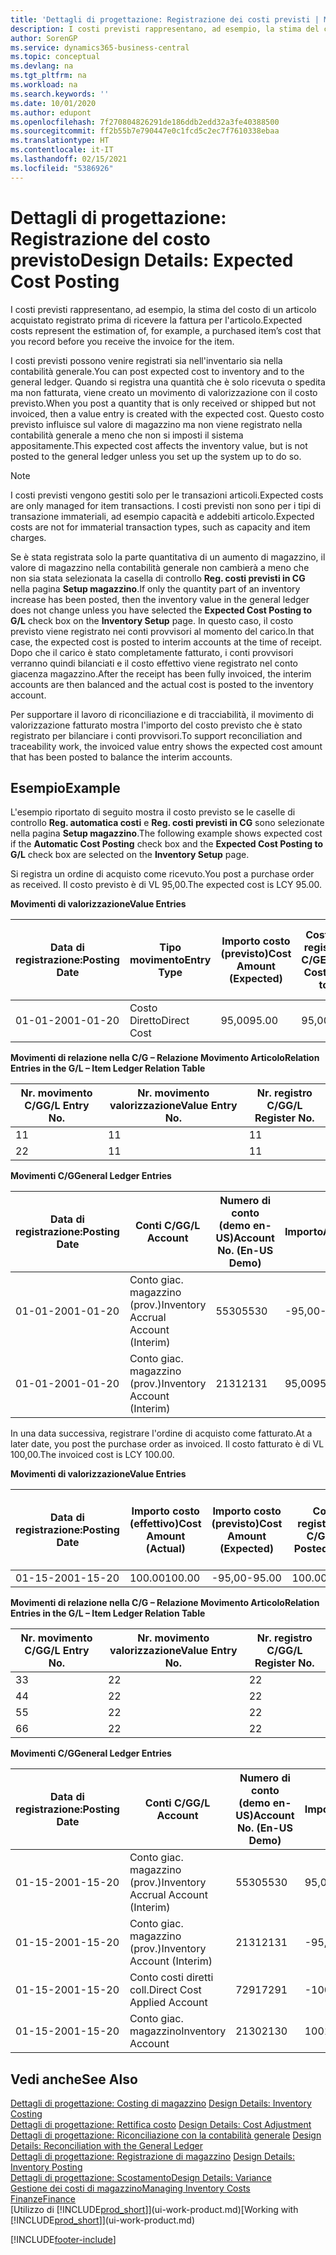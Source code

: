 ```yaml
---
title: 'Dettagli di progettazione: Registrazione dei costi previsti | Microsoft Docs'
description: I costi previsti rappresentano, ad esempio, la stima del costo di un articolo acquistato registrato prima di ricevere la fattura per l'articolo.
author: SorenGP
ms.service: dynamics365-business-central
ms.topic: conceptual
ms.devlang: na
ms.tgt_pltfrm: na
ms.workload: na
ms.search.keywords: ''
ms.date: 10/01/2020
ms.author: edupont
ms.openlocfilehash: 7f270804826291de186ddb2edd32a3fe40388500
ms.sourcegitcommit: ff2b55b7e790447e0c1fcd5c2ec7f7610338ebaa
ms.translationtype: HT
ms.contentlocale: it-IT
ms.lasthandoff: 02/15/2021
ms.locfileid: "5386926"
---
```

# <a name="design-details-expected-cost-posting"></a><span data-ttu-id="460e5-103">Dettagli di progettazione: Registrazione del costo previsto</span><span class="sxs-lookup"><span data-stu-id="460e5-103">Design Details: Expected Cost Posting</span></span>
<span data-ttu-id="460e5-104">I costi previsti rappresentano, ad esempio, la stima del costo di un articolo acquistato registrato prima di ricevere la fattura per l'articolo.</span><span class="sxs-lookup"><span data-stu-id="460e5-104">Expected costs represent the estimation of, for example, a purchased item’s cost that you record before you receive the invoice for the item.</span></span>  

 <span data-ttu-id="460e5-105">I costi previsti possono venire registrati sia nell'inventario sia nella contabilità generale.</span><span class="sxs-lookup"><span data-stu-id="460e5-105">You can post expected cost to inventory and to the general ledger.</span></span> <span data-ttu-id="460e5-106">Quando si registra una quantità che è solo ricevuta o spedita ma non fatturata, viene creato un movimento di valorizzazione con il costo previsto.</span><span class="sxs-lookup"><span data-stu-id="460e5-106">When you post a quantity that is only received or shipped but not invoiced, then a value entry is created with the expected cost.</span></span> <span data-ttu-id="460e5-107">Questo costo previsto influisce sul valore di magazzino ma non viene registrato nella contabilità generale a meno che non si imposti il sistema appositamente.</span><span class="sxs-lookup"><span data-stu-id="460e5-107">This expected cost affects the inventory value, but is not posted to the general ledger unless you set up the system up to do so.</span></span>  

> [!NOTE]  
>  <span data-ttu-id="460e5-108">I costi previsti vengono gestiti solo per le transazioni articoli.</span><span class="sxs-lookup"><span data-stu-id="460e5-108">Expected costs are only managed for item transactions.</span></span> <span data-ttu-id="460e5-109">I costi previsti non sono per i tipi di transazione immateriali, ad esempio capacità e addebiti articolo.</span><span class="sxs-lookup"><span data-stu-id="460e5-109">Expected costs are not for immaterial transaction types, such as capacity and item charges.</span></span>  

 <span data-ttu-id="460e5-110">Se è stata registrata solo la parte quantitativa di un aumento di magazzino, il valore di magazzino nella contabilità generale non cambierà a meno che non sia stata selezionata la casella di controllo **Reg. costi previsti in CG** nella pagina **Setup magazzino**.</span><span class="sxs-lookup"><span data-stu-id="460e5-110">If only the quantity part of an inventory increase has been posted, then the inventory value in the general ledger does not change unless you have selected the **Expected Cost Posting to G/L** check box on the **Inventory Setup** page.</span></span> <span data-ttu-id="460e5-111">In questo caso, il costo previsto viene registrato nei conti provvisori al momento del carico.</span><span class="sxs-lookup"><span data-stu-id="460e5-111">In that case, the expected cost is posted to interim accounts at the time of receipt.</span></span> <span data-ttu-id="460e5-112">Dopo che il carico è stato completamente fatturato, i conti provvisori verranno quindi bilanciati e il costo effettivo viene registrato nel conto giacenza magazzino.</span><span class="sxs-lookup"><span data-stu-id="460e5-112">After the receipt has been fully invoiced, the interim accounts are then balanced and the actual cost is posted to the inventory account.</span></span>  

 <span data-ttu-id="460e5-113">Per supportare il lavoro di riconciliazione e di tracciabilità, il movimento di valorizzazione fatturato mostra l'importo del costo previsto che è stato registrato per bilanciare i conti provvisori.</span><span class="sxs-lookup"><span data-stu-id="460e5-113">To support reconciliation and traceability work, the invoiced value entry shows the expected cost amount that has been posted to balance the interim accounts.</span></span>  

## <a name="example"></a><span data-ttu-id="460e5-114">Esempio</span><span class="sxs-lookup"><span data-stu-id="460e5-114">Example</span></span>  
 <span data-ttu-id="460e5-115">L'esempio riportato di seguito mostra il costo previsto se le caselle di controllo **Reg. automatica costi** e **Reg. costi previsti in CG** sono selezionate nella pagina **Setup magazzino**.</span><span class="sxs-lookup"><span data-stu-id="460e5-115">The following example shows expected cost if the **Automatic Cost Posting** check box and the **Expected Cost Posting to G/L** check box are selected on the **Inventory Setup** page.</span></span>  

 <span data-ttu-id="460e5-116">Si registra un ordine di acquisto come ricevuto.</span><span class="sxs-lookup"><span data-stu-id="460e5-116">You post a purchase order as received.</span></span> <span data-ttu-id="460e5-117">Il costo previsto è di VL 95,00.</span><span class="sxs-lookup"><span data-stu-id="460e5-117">The expected cost is LCY 95.00.</span></span>  

 <span data-ttu-id="460e5-118">**Movimenti di valorizzazione**</span><span class="sxs-lookup"><span data-stu-id="460e5-118">**Value Entries**</span></span>  

|<span data-ttu-id="460e5-119">Data di registrazione:</span><span class="sxs-lookup"><span data-stu-id="460e5-119">Posting Date</span></span>|<span data-ttu-id="460e5-120">Tipo movimento</span><span class="sxs-lookup"><span data-stu-id="460e5-120">Entry Type</span></span>|<span data-ttu-id="460e5-121">Importo costo (previsto)</span><span class="sxs-lookup"><span data-stu-id="460e5-121">Cost Amount (Expected)</span></span>|<span data-ttu-id="460e5-122">Costo prev. registrato in C/G</span><span class="sxs-lookup"><span data-stu-id="460e5-122">Expected Cost Posted to G/L</span></span>|<span data-ttu-id="460e5-123">Costo previsto</span><span class="sxs-lookup"><span data-stu-id="460e5-123">Expected Cost</span></span>|<span data-ttu-id="460e5-124">Nr. movimento cont. articolo</span><span class="sxs-lookup"><span data-stu-id="460e5-124">Item Ledger Entry No.</span></span>|<span data-ttu-id="460e5-125">Nr. movimento</span><span class="sxs-lookup"><span data-stu-id="460e5-125">Entry No.</span></span>|  
|------------------|----------------|------------------------------|----------------------------------|-------------------|---------------------------|---------------|  
|<span data-ttu-id="460e5-126">01-01-20</span><span class="sxs-lookup"><span data-stu-id="460e5-126">01-01-20</span></span>|<span data-ttu-id="460e5-127">Costo Diretto</span><span class="sxs-lookup"><span data-stu-id="460e5-127">Direct Cost</span></span>|<span data-ttu-id="460e5-128">95,00</span><span class="sxs-lookup"><span data-stu-id="460e5-128">95.00</span></span>|<span data-ttu-id="460e5-129">95,00</span><span class="sxs-lookup"><span data-stu-id="460e5-129">95.00</span></span>|<span data-ttu-id="460e5-130">Sì</span><span class="sxs-lookup"><span data-stu-id="460e5-130">Yes</span></span>|<span data-ttu-id="460e5-131">1</span><span class="sxs-lookup"><span data-stu-id="460e5-131">1</span></span>|<span data-ttu-id="460e5-132">1</span><span class="sxs-lookup"><span data-stu-id="460e5-132">1</span></span>|  

 <span data-ttu-id="460e5-133">**Movimenti di relazione nella C/G – Relazione Movimento Articolo**</span><span class="sxs-lookup"><span data-stu-id="460e5-133">**Relation Entries in the G/L – Item Ledger Relation Table**</span></span>  

|<span data-ttu-id="460e5-134">Nr. movimento C/G</span><span class="sxs-lookup"><span data-stu-id="460e5-134">G/L Entry No.</span></span>|<span data-ttu-id="460e5-135">Nr. movimento valorizzazione</span><span class="sxs-lookup"><span data-stu-id="460e5-135">Value Entry No.</span></span>|<span data-ttu-id="460e5-136">Nr. registro C/G</span><span class="sxs-lookup"><span data-stu-id="460e5-136">G/L Register No.</span></span>|  
|--------------------|---------------------|-----------------------|  
|<span data-ttu-id="460e5-137">1</span><span class="sxs-lookup"><span data-stu-id="460e5-137">1</span></span>|<span data-ttu-id="460e5-138">1</span><span class="sxs-lookup"><span data-stu-id="460e5-138">1</span></span>|<span data-ttu-id="460e5-139">1</span><span class="sxs-lookup"><span data-stu-id="460e5-139">1</span></span>|  
|<span data-ttu-id="460e5-140">2</span><span class="sxs-lookup"><span data-stu-id="460e5-140">2</span></span>|<span data-ttu-id="460e5-141">1</span><span class="sxs-lookup"><span data-stu-id="460e5-141">1</span></span>|<span data-ttu-id="460e5-142">1</span><span class="sxs-lookup"><span data-stu-id="460e5-142">1</span></span>|  

 <span data-ttu-id="460e5-143">**Movimenti C/G**</span><span class="sxs-lookup"><span data-stu-id="460e5-143">**General Ledger Entries**</span></span>  

|<span data-ttu-id="460e5-144">Data di registrazione:</span><span class="sxs-lookup"><span data-stu-id="460e5-144">Posting Date</span></span>|<span data-ttu-id="460e5-145">Conti C/G</span><span class="sxs-lookup"><span data-stu-id="460e5-145">G/L Account</span></span>|<span data-ttu-id="460e5-146">Numero di conto (demo en-US)</span><span class="sxs-lookup"><span data-stu-id="460e5-146">Account No. (En-US Demo)</span></span>|<span data-ttu-id="460e5-147">Importo</span><span class="sxs-lookup"><span data-stu-id="460e5-147">Amount</span></span>|<span data-ttu-id="460e5-148">Nr. movimento</span><span class="sxs-lookup"><span data-stu-id="460e5-148">Entry No.</span></span>|  
|------------------|------------------|---------------------------------|------------|---------------|  
|<span data-ttu-id="460e5-149">01-01-20</span><span class="sxs-lookup"><span data-stu-id="460e5-149">01-01-20</span></span>|<span data-ttu-id="460e5-150">Conto giac. magazzino (prov.)</span><span class="sxs-lookup"><span data-stu-id="460e5-150">Inventory Accrual Account (Interim)</span></span>|<span data-ttu-id="460e5-151">5530</span><span class="sxs-lookup"><span data-stu-id="460e5-151">5530</span></span>|<span data-ttu-id="460e5-152">-95,00</span><span class="sxs-lookup"><span data-stu-id="460e5-152">-95.00</span></span>|<span data-ttu-id="460e5-153">2</span><span class="sxs-lookup"><span data-stu-id="460e5-153">2</span></span>|  
|<span data-ttu-id="460e5-154">01-01-20</span><span class="sxs-lookup"><span data-stu-id="460e5-154">01-01-20</span></span>|<span data-ttu-id="460e5-155">Conto giac. magazzino (prov.)</span><span class="sxs-lookup"><span data-stu-id="460e5-155">Inventory Account (Interim)</span></span>|<span data-ttu-id="460e5-156">2131</span><span class="sxs-lookup"><span data-stu-id="460e5-156">2131</span></span>|<span data-ttu-id="460e5-157">95,00</span><span class="sxs-lookup"><span data-stu-id="460e5-157">95.00</span></span>|<span data-ttu-id="460e5-158">1</span><span class="sxs-lookup"><span data-stu-id="460e5-158">1</span></span>|  

 <span data-ttu-id="460e5-159">In una data successiva, registrare l'ordine di acquisto come fatturato.</span><span class="sxs-lookup"><span data-stu-id="460e5-159">At a later date, you post the purchase order as invoiced.</span></span> <span data-ttu-id="460e5-160">Il costo fatturato è di VL 100,00.</span><span class="sxs-lookup"><span data-stu-id="460e5-160">The invoiced cost is LCY 100.00.</span></span>  

 <span data-ttu-id="460e5-161">**Movimenti di valorizzazione**</span><span class="sxs-lookup"><span data-stu-id="460e5-161">**Value Entries**</span></span>  

|<span data-ttu-id="460e5-162">Data di registrazione:</span><span class="sxs-lookup"><span data-stu-id="460e5-162">Posting Date</span></span>|<span data-ttu-id="460e5-163">Importo costo (effettivo)</span><span class="sxs-lookup"><span data-stu-id="460e5-163">Cost Amount (Actual)</span></span>|<span data-ttu-id="460e5-164">Importo costo (previsto)</span><span class="sxs-lookup"><span data-stu-id="460e5-164">Cost Amount (Expected)</span></span>|<span data-ttu-id="460e5-165">Costo registrato in C/G</span><span class="sxs-lookup"><span data-stu-id="460e5-165">Cost Posted to G/L</span></span>|<span data-ttu-id="460e5-166">Costo previsto</span><span class="sxs-lookup"><span data-stu-id="460e5-166">Expected Cost</span></span>|<span data-ttu-id="460e5-167">Nr. movimento cont. articolo</span><span class="sxs-lookup"><span data-stu-id="460e5-167">Item Ledger Entry No.</span></span>|<span data-ttu-id="460e5-168">Nr. movimento</span><span class="sxs-lookup"><span data-stu-id="460e5-168">Entry No.</span></span>|  
|------------------|----------------------------|------------------------------|-------------------------|-------------------|---------------------------|---------------|  
|<span data-ttu-id="460e5-169">01-15-20</span><span class="sxs-lookup"><span data-stu-id="460e5-169">01-15-20</span></span>|<span data-ttu-id="460e5-170">100.00</span><span class="sxs-lookup"><span data-stu-id="460e5-170">100.00</span></span>|<span data-ttu-id="460e5-171">-95,00</span><span class="sxs-lookup"><span data-stu-id="460e5-171">-95.00</span></span>|<span data-ttu-id="460e5-172">100.00</span><span class="sxs-lookup"><span data-stu-id="460e5-172">100.00</span></span>|<span data-ttu-id="460e5-173">No</span><span class="sxs-lookup"><span data-stu-id="460e5-173">No</span></span>|<span data-ttu-id="460e5-174">1</span><span class="sxs-lookup"><span data-stu-id="460e5-174">1</span></span>|<span data-ttu-id="460e5-175">2</span><span class="sxs-lookup"><span data-stu-id="460e5-175">2</span></span>|  

 <span data-ttu-id="460e5-176">**Movimenti di relazione nella C/G – Relazione Movimento Articolo**</span><span class="sxs-lookup"><span data-stu-id="460e5-176">**Relation Entries in the G/L – Item Ledger Relation Table**</span></span>  

|<span data-ttu-id="460e5-177">Nr. movimento C/G</span><span class="sxs-lookup"><span data-stu-id="460e5-177">G/L Entry No.</span></span>|<span data-ttu-id="460e5-178">Nr. movimento valorizzazione</span><span class="sxs-lookup"><span data-stu-id="460e5-178">Value Entry No.</span></span>|<span data-ttu-id="460e5-179">Nr. registro C/G</span><span class="sxs-lookup"><span data-stu-id="460e5-179">G/L Register No.</span></span>|  
|--------------------|---------------------|-----------------------|  
|<span data-ttu-id="460e5-180">3</span><span class="sxs-lookup"><span data-stu-id="460e5-180">3</span></span>|<span data-ttu-id="460e5-181">2</span><span class="sxs-lookup"><span data-stu-id="460e5-181">2</span></span>|<span data-ttu-id="460e5-182">2</span><span class="sxs-lookup"><span data-stu-id="460e5-182">2</span></span>|  
|<span data-ttu-id="460e5-183">4</span><span class="sxs-lookup"><span data-stu-id="460e5-183">4</span></span>|<span data-ttu-id="460e5-184">2</span><span class="sxs-lookup"><span data-stu-id="460e5-184">2</span></span>|<span data-ttu-id="460e5-185">2</span><span class="sxs-lookup"><span data-stu-id="460e5-185">2</span></span>|  
|<span data-ttu-id="460e5-186">5</span><span class="sxs-lookup"><span data-stu-id="460e5-186">5</span></span>|<span data-ttu-id="460e5-187">2</span><span class="sxs-lookup"><span data-stu-id="460e5-187">2</span></span>|<span data-ttu-id="460e5-188">2</span><span class="sxs-lookup"><span data-stu-id="460e5-188">2</span></span>|  
|<span data-ttu-id="460e5-189">6</span><span class="sxs-lookup"><span data-stu-id="460e5-189">6</span></span>|<span data-ttu-id="460e5-190">2</span><span class="sxs-lookup"><span data-stu-id="460e5-190">2</span></span>|<span data-ttu-id="460e5-191">2</span><span class="sxs-lookup"><span data-stu-id="460e5-191">2</span></span>|  

 <span data-ttu-id="460e5-192">**Movimenti C/G**</span><span class="sxs-lookup"><span data-stu-id="460e5-192">**General Ledger Entries**</span></span>  

|<span data-ttu-id="460e5-193">Data di registrazione:</span><span class="sxs-lookup"><span data-stu-id="460e5-193">Posting Date</span></span>|<span data-ttu-id="460e5-194">Conti C/G</span><span class="sxs-lookup"><span data-stu-id="460e5-194">G/L Account</span></span>|<span data-ttu-id="460e5-195">Numero di conto (demo en-US)</span><span class="sxs-lookup"><span data-stu-id="460e5-195">Account No. (En-US Demo)</span></span>|<span data-ttu-id="460e5-196">Importo</span><span class="sxs-lookup"><span data-stu-id="460e5-196">Amount</span></span>|<span data-ttu-id="460e5-197">Nr. movimento</span><span class="sxs-lookup"><span data-stu-id="460e5-197">Entry No.</span></span>|  
|------------------|------------------|---------------------------------|------------|---------------|  
|<span data-ttu-id="460e5-198">01-15-20</span><span class="sxs-lookup"><span data-stu-id="460e5-198">01-15-20</span></span>|<span data-ttu-id="460e5-199">Conto giac. magazzino (prov.)</span><span class="sxs-lookup"><span data-stu-id="460e5-199">Inventory Accrual Account (Interim)</span></span>|<span data-ttu-id="460e5-200">5530</span><span class="sxs-lookup"><span data-stu-id="460e5-200">5530</span></span>|<span data-ttu-id="460e5-201">95,00</span><span class="sxs-lookup"><span data-stu-id="460e5-201">95.00</span></span>|<span data-ttu-id="460e5-202">4</span><span class="sxs-lookup"><span data-stu-id="460e5-202">4</span></span>|  
|<span data-ttu-id="460e5-203">01-15-20</span><span class="sxs-lookup"><span data-stu-id="460e5-203">01-15-20</span></span>|<span data-ttu-id="460e5-204">Conto giac. magazzino (prov.)</span><span class="sxs-lookup"><span data-stu-id="460e5-204">Inventory Account (Interim)</span></span>|<span data-ttu-id="460e5-205">2131</span><span class="sxs-lookup"><span data-stu-id="460e5-205">2131</span></span>|<span data-ttu-id="460e5-206">-95,00</span><span class="sxs-lookup"><span data-stu-id="460e5-206">-95.00</span></span>|<span data-ttu-id="460e5-207">3</span><span class="sxs-lookup"><span data-stu-id="460e5-207">3</span></span>|  
|<span data-ttu-id="460e5-208">01-15-20</span><span class="sxs-lookup"><span data-stu-id="460e5-208">01-15-20</span></span>|<span data-ttu-id="460e5-209">Conto costi diretti coll.</span><span class="sxs-lookup"><span data-stu-id="460e5-209">Direct Cost Applied Account</span></span>|<span data-ttu-id="460e5-210">7291</span><span class="sxs-lookup"><span data-stu-id="460e5-210">7291</span></span>|<span data-ttu-id="460e5-211">-100</span><span class="sxs-lookup"><span data-stu-id="460e5-211">-100</span></span>|<span data-ttu-id="460e5-212">6</span><span class="sxs-lookup"><span data-stu-id="460e5-212">6</span></span>|  
|<span data-ttu-id="460e5-213">01-15-20</span><span class="sxs-lookup"><span data-stu-id="460e5-213">01-15-20</span></span>|<span data-ttu-id="460e5-214">Conto giac. magazzino</span><span class="sxs-lookup"><span data-stu-id="460e5-214">Inventory Account</span></span>|<span data-ttu-id="460e5-215">2130</span><span class="sxs-lookup"><span data-stu-id="460e5-215">2130</span></span>|<span data-ttu-id="460e5-216">100</span><span class="sxs-lookup"><span data-stu-id="460e5-216">100</span></span>|<span data-ttu-id="460e5-217">5</span><span class="sxs-lookup"><span data-stu-id="460e5-217">5</span></span>|  

## <a name="see-also"></a><span data-ttu-id="460e5-218">Vedi anche</span><span class="sxs-lookup"><span data-stu-id="460e5-218">See Also</span></span>
 <span data-ttu-id="460e5-219">[Dettagli di progettazione: Costing di magazzino](design-details-inventory-costing.md) </span><span class="sxs-lookup"><span data-stu-id="460e5-219">[Design Details: Inventory Costing](design-details-inventory-costing.md) </span></span>  
 <span data-ttu-id="460e5-220">[Dettagli di progettazione: Rettifica costo](design-details-cost-adjustment.md) </span><span class="sxs-lookup"><span data-stu-id="460e5-220">[Design Details: Cost Adjustment](design-details-cost-adjustment.md) </span></span>  
 <span data-ttu-id="460e5-221">[Dettagli di progettazione: Riconciliazione con la contabilità generale](design-details-reconciliation-with-the-general-ledger.md) </span><span class="sxs-lookup"><span data-stu-id="460e5-221">[Design Details: Reconciliation with the General Ledger](design-details-reconciliation-with-the-general-ledger.md) </span></span>  
 <span data-ttu-id="460e5-222">[Dettagli di progettazione: Registrazione di magazzino](design-details-inventory-posting.md) </span><span class="sxs-lookup"><span data-stu-id="460e5-222">[Design Details: Inventory Posting](design-details-inventory-posting.md) </span></span>  
 [<span data-ttu-id="460e5-223">Dettagli di progettazione: Scostamento</span><span class="sxs-lookup"><span data-stu-id="460e5-223">Design Details: Variance</span></span>](design-details-variance.md)  
 [<span data-ttu-id="460e5-224">Gestione dei costi di magazzino</span><span class="sxs-lookup"><span data-stu-id="460e5-224">Managing Inventory Costs</span></span>](finance-manage-inventory-costs.md)  
 [<span data-ttu-id="460e5-225">Finanze</span><span class="sxs-lookup"><span data-stu-id="460e5-225">Finance</span></span>](finance.md)  
 <span data-ttu-id="460e5-226">[Utilizzo di [!INCLUDE[prod_short](includes/prod_short.md)]](ui-work-product.md)</span><span class="sxs-lookup"><span data-stu-id="460e5-226">[Working with [!INCLUDE[prod_short](includes/prod_short.md)]](ui-work-product.md)</span></span>


[!INCLUDE[footer-include](includes/footer-banner.md)]
